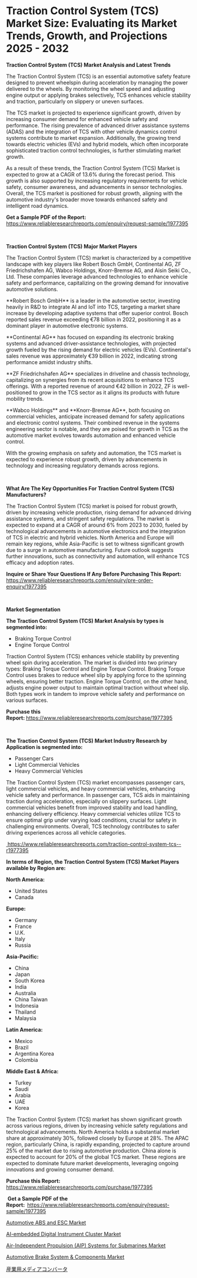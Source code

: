 <p><h1>Traction Control System (TCS) Market Size: Evaluating its Market Trends, Growth, and Projections 2025 - 2032</h1></p><p><strong>Traction Control System (TCS) Market Analysis and Latest Trends</strong></p>
<p><p>The Traction Control System (TCS) is an essential automotive safety feature designed to prevent wheelspin during acceleration by managing the power delivered to the wheels. By monitoring the wheel speed and adjusting engine output or applying brakes selectively, TCS enhances vehicle stability and traction, particularly on slippery or uneven surfaces.</p><p>The TCS market is projected to experience significant growth, driven by increasing consumer demand for enhanced vehicle safety and performance. The rising prevalence of advanced driver assistance systems (ADAS) and the integration of TCS with other vehicle dynamics control systems contribute to market expansion. Additionally, the growing trend towards electric vehicles (EVs) and hybrid models, which often incorporate sophisticated traction control technologies, is further stimulating market growth.</p><p>As a result of these trends, the Traction Control System (TCS) Market is expected to grow at a CAGR of 13.6% during the forecast period. This growth is also supported by increasing regulatory requirements for vehicle safety, consumer awareness, and advancements in sensor technologies. Overall, the TCS market is positioned for robust growth, aligning with the automotive industry's broader move towards enhanced safety and intelligent road dynamics.</p></p>
<p><strong>Get a Sample PDF of the Report:&nbsp;</strong> <a href="https://www.reliableresearchreports.com/enquiry/request-sample/1977395?utm_campaign=48&utm_medium=2&utm_source=Github&utm_content=ia&utm_term=31032025&utm_id=traction-control-system-tcs">https://www.reliableresearchreports.com/enquiry/request-sample/1977395</a></p>
<p>&nbsp;</p>
<p><strong>Traction Control System (TCS) Major Market Players</strong></p>
<p><p>The Traction Control System (TCS) market is characterized by a competitive landscape with key players like Robert Bosch GmbH, Continental AG, ZF Friedrichshafen AG, Wabco Holdings, Knorr-Bremse AG, and Aisin Seiki Co., Ltd. These companies leverage advanced technologies to enhance vehicle safety and performance, capitalizing on the growing demand for innovative automotive solutions.</p><p>**Robert Bosch GmbH** is a leader in the automotive sector, investing heavily in R&D to integrate AI and IoT into TCS, targeting a market share increase by developing adaptive systems that offer superior control. Bosch reported sales revenue exceeding €78 billion in 2022, positioning it as a dominant player in automotive electronic systems.</p><p>**Continental AG** has focused on expanding its electronic braking systems and advanced driver-assistance technologies, with projected growth fueled by the rising demand for electric vehicles (EVs). Continental's sales revenue was approximately €39 billion in 2022, indicating strong performance amidst industry shifts.</p><p>**ZF Friedrichshafen AG** specializes in driveline and chassis technology, capitalizing on synergies from its recent acquisitions to enhance TCS offerings. With a reported revenue of around €42 billion in 2022, ZF is well-positioned to grow in the TCS sector as it aligns its products with future mobility trends.</p><p>**Wabco Holdings** and **Knorr-Bremse AG**, both focusing on commercial vehicles, anticipate increased demand for safety applications and electronic control systems. Their combined revenue in the systems engineering sector is notable, and they are poised for growth in TCS as the automotive market evolves towards automation and enhanced vehicle control.</p><p>With the growing emphasis on safety and automation, the TCS market is expected to experience robust growth, driven by advancements in technology and increasing regulatory demands across regions.</p></p>
<p>&nbsp;</p>
<p><strong>What Are The Key Opportunities For Traction Control System (TCS) Manufacturers?</strong></p>
<p><p>The Traction Control System (TCS) market is poised for robust growth, driven by increasing vehicle production, rising demand for advanced driving assistance systems, and stringent safety regulations. The market is expected to expand at a CAGR of around 6% from 2023 to 2030, fueled by technological advancements in automotive electronics and the integration of TCS in electric and hybrid vehicles. North America and Europe will remain key regions, while Asia-Pacific is set to witness significant growth due to a surge in automotive manufacturing. Future outlook suggests further innovations, such as connectivity and automation, will enhance TCS efficacy and adoption rates.</p></p>
<p><strong>Inquire or Share Your Questions If Any Before Purchasing This Report:</strong> <a href="https://www.reliableresearchreports.com/enquiry/pre-order-enquiry/1977395?utm_campaign=48&utm_medium=2&utm_source=Github&utm_content=ia&utm_term=31032025&utm_id=traction-control-system-tcs">https://www.reliableresearchreports.com/enquiry/pre-order-enquiry/1977395</a></p>
<p>&nbsp;</p>
<p><strong>Market Segmentation</strong></p>
<p><strong>The Traction Control System (TCS) Market Analysis by types is segmented into:</strong></p>
<p><ul><li>Braking Torque Control</li><li>Engine Torque Control</li></ul></p>
<p><p>Traction Control System (TCS) enhances vehicle stability by preventing wheel spin during acceleration. The market is divided into two primary types: Braking Torque Control and Engine Torque Control. Braking Torque Control uses brakes to reduce wheel slip by applying force to the spinning wheels, ensuring better traction. Engine Torque Control, on the other hand, adjusts engine power output to maintain optimal traction without wheel slip. Both types work in tandem to improve vehicle safety and performance on various surfaces.</p></p>
<p><strong>Purchase this Report:&nbsp;</strong><a href="https://www.reliableresearchreports.com/purchase/1977395?utm_campaign=48&utm_medium=2&utm_source=Github&utm_content=ia&utm_term=31032025&utm_id=traction-control-system-tcs">https://www.reliableresearchreports.com/purchase/1977395</a></p>
<p>&nbsp;</p>
<p><strong>The Traction Control System (TCS) Market Industry Research by Application is segmented into:</strong></p>
<p><ul><li>Passenger Cars</li><li>Light Commercial Vehicles</li><li>Heavy Commercial Vehicles</li></ul></p>
<p><p>The Traction Control System (TCS) market encompasses passenger cars, light commercial vehicles, and heavy commercial vehicles, enhancing vehicle safety and performance. In passenger cars, TCS aids in maintaining traction during acceleration, especially on slippery surfaces. Light commercial vehicles benefit from improved stability and load handling, enhancing delivery efficiency. Heavy commercial vehicles utilize TCS to ensure optimal grip under varying load conditions, crucial for safety in challenging environments. Overall, TCS technology contributes to safer driving experiences across all vehicle categories.</p></p>
<p><a href="https://www.reliableresearchreports.com/traction-control-system-tcs--r1977395?utm_campaign=48&utm_medium=2&utm_source=Github&utm_content=ia&utm_term=31032025&utm_id=traction-control-system-tcs">&nbsp;https://www.reliableresearchreports.com/traction-control-system-tcs--r1977395</a></p>
<p><strong>In terms of Region, the Traction Control System (TCS) Market Players available by Region are:</strong></p>
<p>
    <p> <strong> North America: </strong>
        <ul>
            <li>United States</li>
            <li>Canada</li>
        </ul>
        </p> 
    <p> <strong> Europe: </strong>
        <ul>
            <li>Germany</li>
            <li>France</li>
            <li>U.K.</li>
            <li>Italy</li>
            <li>Russia</li>
        </ul>
        </p> 
    <p> <strong> Asia-Pacific: </strong>
        <ul>
            <li>China</li>
            <li>Japan</li>
            <li>South Korea</li>
            <li>India</li>
            <li>Australia</li>
            <li>China Taiwan</li>
            <li>Indonesia</li>
            <li>Thailand</li>
            <li>Malaysia</li>
        </ul>
        </p> 
    <p> <strong> Latin America: </strong>
        <ul>
            <li>Mexico</li>
            <li>Brazil</li>
            <li>Argentina Korea</li>
            <li>Colombia</li>
        </ul>
        </p> 
    <p> <strong> Middle East & Africa: </strong>
        <ul>
            <li>Turkey</li>
            <li>Saudi</li>
            <li>Arabia</li>
            <li>UAE</li>
            <li>Korea</li>
        </ul>
    </p>
    </p>
<p><p>The Traction Control System (TCS) market has shown significant growth across various regions, driven by increasing vehicle safety regulations and technological advancements. North America holds a substantial market share at approximately 30%, followed closely by Europe at 28%. The APAC region, particularly China, is rapidly expanding, projected to capture around 25% of the market due to rising automotive production. China alone is expected to account for 20% of the global TCS market. These regions are expected to dominate future market developments, leveraging ongoing innovations and growing consumer demand.</p></p>
<p><strong>Purchase this Report: </strong><a href="https://www.reliableresearchreports.com/purchase/1977395?utm_campaign=48&utm_medium=2&utm_source=Github&utm_content=ia&utm_term=31032025&utm_id=traction-control-system-tcs">https://www.reliableresearchreports.com/purchase/1977395</a></p>
<p>&nbsp;<strong>Get a Sample PDF of the Report:&nbsp;&nbsp;</strong><a href="https://www.reliableresearchreports.com/enquiry/request-sample/1977395?utm_campaign=48&utm_medium=2&utm_source=Github&utm_content=ia&utm_term=31032025&utm_id=traction-control-system-tcs">https://www.reliableresearchreports.com/enquiry/request-sample/1977395</a></p>
<p><strong></strong></p>
<p><p><a href="https://github.com/kaforarvero/Market-Research-Report-List-1/blob/main/automotive-abs-and-esc-market.md?utm_campaign=48&utm_medium=2&utm_source=Github&utm_content=ia&utm_term=31032025&utm_id=traction-control-system-tcs">Automotive ABS and ESC Market</a></p><p><a href="https://github.com/variothonia/Market-Research-Report-List-1/blob/main/ai-embedded-digital-instrument-cluster-market.md?utm_campaign=48&utm_medium=2&utm_source=Github&utm_content=ia&utm_term=31032025&utm_id=traction-control-system-tcs">AI-embedded Digital Instrument Cluster Market</a></p><p><a href="https://github.com/berkemiars2j/Market-Research-Report-List-1/blob/main/air-independent-propulsion-aip-systems-for-submarines-market.md?utm_campaign=48&utm_medium=2&utm_source=Github&utm_content=ia&utm_term=31032025&utm_id=traction-control-system-tcs">Air-Independent Propulsion (AIP) Systems for Submarines Market</a></p><p><a href="https://github.com/djihencygnel74/Market-Research-Report-List-1/blob/main/automotive-brake-system-components-market.md?utm_campaign=48&utm_medium=2&utm_source=Github&utm_content=ia&utm_term=31032025&utm_id=traction-control-system-tcs">Automotive Brake System & Components Market</a></p><p><a href="https://github.com/lababdou/Market-Research-Report-List-7/blob/main/724260651110.md?utm_campaign=48&utm_medium=2&utm_source=Github&utm_content=ia&utm_term=31032025&utm_id=traction-control-system-tcs">産業用メディアコンバータ</a></p></p>